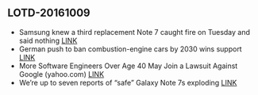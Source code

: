 ## LOTD-20161009

- Samsung knew a third replacement Note 7 caught fire on Tuesday and said nothing [LINK](http://www.theverge.com/2016/10/9/13215728/samsung-galaxy-note-7-third-fire-smoke-inhalation)
- German push to ban combustion-engine cars by 2030 wins support [LINK](http://uk.reuters.com/article/us-autos-emissions-germany-idUKKCN1280G7)
-  More Software Engineers Over Age 40 May Join a Lawsuit Against Google  (yahoo.com)  [LINK](https://yro.slashdot.org/story/16/10/09/0127214/more-software-engineers-over-age-40-may-join-a-lawsuit-against-google)
- We’re up to seven reports of “safe” Galaxy Note 7s exploding [LINK](http://arstechnica.com/gadgets/2016/10/were-now-up-to-five-reports-of-safe-galaxy-note-7s-exploding-worldwide/)